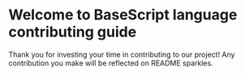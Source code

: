 # Welcome to BaseScript language contributing guide
Thank you for investing your time in contributing to our project! Any contribution you make will be reflected on README sparkles.
